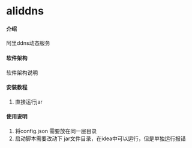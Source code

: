 # aliddns

#### 介绍
阿里ddns动态服务

#### 软件架构
软件架构说明


#### 安装教程

1.  直接运行jar


#### 使用说明

1.  将config.json 需要放在同一层目录
2.  启动脚本需要改动下 jar文件目录，在idea中可以运行，但是单独运行报错




